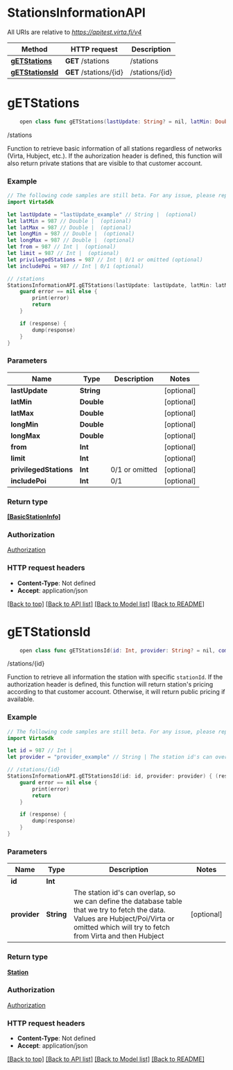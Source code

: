 # StationsInformationAPI

All URIs are relative to *https://apitest.virta.fi/v4*

Method | HTTP request | Description
------------- | ------------- | -------------
[**gETStations**](StationsInformationAPI.md#getstations) | **GET** /stations | /stations
[**gETStationsId**](StationsInformationAPI.md#getstationsid) | **GET** /stations/{id} | /stations/{id}


# **gETStations**
```swift
    open class func gETStations(lastUpdate: String? = nil, latMin: Double? = nil, latMax: Double? = nil, longMin: Double? = nil, longMax: Double? = nil, from: Int? = nil, limit: Int? = nil, privilegedStations: Int? = nil, includePoi: Int? = nil, completion: @escaping (_ data: [BasicStationInfo]?, _ error: Error?) -> Void)
```

/stations

Function to retrieve basic information of all stations regardless of networks (Virta, Hubject, etc.).  If the auhorization header is defined, this function will also return private stations that are visible to that customer account.

### Example 
```swift
// The following code samples are still beta. For any issue, please report via http://github.com/OpenAPITools/openapi-generator/issues/new
import VirtaSdk

let lastUpdate = "lastUpdate_example" // String |  (optional)
let latMin = 987 // Double |  (optional)
let latMax = 987 // Double |  (optional)
let longMin = 987 // Double |  (optional)
let longMax = 987 // Double |  (optional)
let from = 987 // Int |  (optional)
let limit = 987 // Int |  (optional)
let privilegedStations = 987 // Int | 0/1 or omitted (optional)
let includePoi = 987 // Int | 0/1 (optional)

// /stations
StationsInformationAPI.gETStations(lastUpdate: lastUpdate, latMin: latMin, latMax: latMax, longMin: longMin, longMax: longMax, from: from, limit: limit, privilegedStations: privilegedStations, includePoi: includePoi) { (response, error) in
    guard error == nil else {
        print(error)
        return
    }

    if (response) {
        dump(response)
    }
}
```

### Parameters

Name | Type | Description  | Notes
------------- | ------------- | ------------- | -------------
 **lastUpdate** | **String** |  | [optional] 
 **latMin** | **Double** |  | [optional] 
 **latMax** | **Double** |  | [optional] 
 **longMin** | **Double** |  | [optional] 
 **longMax** | **Double** |  | [optional] 
 **from** | **Int** |  | [optional] 
 **limit** | **Int** |  | [optional] 
 **privilegedStations** | **Int** | 0/1 or omitted | [optional] 
 **includePoi** | **Int** | 0/1 | [optional] 

### Return type

[**[BasicStationInfo]**](BasicStationInfo.md)

### Authorization

[Authorization](../README.md#Authorization)

### HTTP request headers

 - **Content-Type**: Not defined
 - **Accept**: application/json

[[Back to top]](#) [[Back to API list]](../README.md#documentation-for-api-endpoints) [[Back to Model list]](../README.md#documentation-for-models) [[Back to README]](../README.md)

# **gETStationsId**
```swift
    open class func gETStationsId(id: Int, provider: String? = nil, completion: @escaping (_ data: Station?, _ error: Error?) -> Void)
```

/stations/{id}

Function to retrieve all information the station with specific `stationId`.  If the authorization header is defined, this function will return station's pricing according to that customer account. Otherwise, it will return public pricing if available.

### Example 
```swift
// The following code samples are still beta. For any issue, please report via http://github.com/OpenAPITools/openapi-generator/issues/new
import VirtaSdk

let id = 987 // Int | 
let provider = "provider_example" // String | The station id's can overlap, so we can define the database table that we try to fetch the data. Values are Hubject/Poi/Virta or omitted which will try to fetch from Virta and then Hubject (optional)

// /stations/{id}
StationsInformationAPI.gETStationsId(id: id, provider: provider) { (response, error) in
    guard error == nil else {
        print(error)
        return
    }

    if (response) {
        dump(response)
    }
}
```

### Parameters

Name | Type | Description  | Notes
------------- | ------------- | ------------- | -------------
 **id** | **Int** |  | 
 **provider** | **String** | The station id&#39;s can overlap, so we can define the database table that we try to fetch the data. Values are Hubject/Poi/Virta or omitted which will try to fetch from Virta and then Hubject | [optional] 

### Return type

[**Station**](Station.md)

### Authorization

[Authorization](../README.md#Authorization)

### HTTP request headers

 - **Content-Type**: Not defined
 - **Accept**: application/json

[[Back to top]](#) [[Back to API list]](../README.md#documentation-for-api-endpoints) [[Back to Model list]](../README.md#documentation-for-models) [[Back to README]](../README.md)

